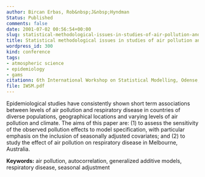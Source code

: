 ```yaml
---
author: Bircan Erbas, Rob&nbsp;J&nbsp;Hyndman
Status: Published
comments: false
date: 2001-07-02 00:56:54+00:00
slug: statistical-methodological-issues-in-studies-of-air-pollution-and-respiratory-disease
title: Statistical methodological issues in studies of air pollution and respiratory disease
wordpress_id: 300
kind: conference
tags:
- atmospheric science
- epidemiology
- gams
citationn: 6th International Workshop on Statistical Modelling, Odense, Denmark. 2-6 July, 2001
file: IWSM.pdf
---
```


Epidemiological studies have consistently shown short term associations between levels of air pollution and respiratory disease in countries of diverse populations, geographical locations and varying levels of air pollution and climate. The aims of this paper are: (1) to assess the sensitivity of the observed pollution effects to model specification, with particular emphasis on the inclusion of seasonally adjusted covariates; and (2) to study the effect of air pollution on respiratory disease in Melbourne, Australia.

**Keywords:** air pollution, autocorrelation, generalized additive models, respiratory disease, seasonal adjustment

